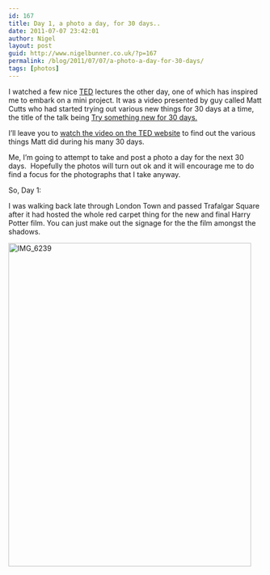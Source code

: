 ```yaml
---
id: 167
title: Day 1, a photo a day, for 30 days..
date: 2011-07-07 23:42:01
author: Nigel
layout: post
guid: http://www.nigelbunner.co.uk/?p=167
permalink: /blog/2011/07/07/a-photo-a-day-for-30-days/
tags: [photos]
---
```

I watched a few nice <a title="TED" href="https://www.ted.com/" target="_blank">TED</a> lectures the other day, one of which has inspired me to embark on a mini project. It was a video presented by guy called Matt Cutts who had started trying out various new things for 30 days at a time, the title of the talk being <a title="TED: Try Something New for 30 days" href="https://www.ted.com/talks/matt_cutts_try_something_new_for_30_days.html" target="_blank">Try something new for 30 days.</a>

I&#8217;ll leave you to <a title="TED: Try something new for 30 days" href="https://www.ted.com/talks/matt_cutts_try_something_new_for_30_days.html" target="_blank">watch the video on the TED website</a> to find out the various things Matt did during his many 30 days.

Me, I&#8217;m going to attempt to take and post a photo a day for the next 30 days.  Hopefully the photos will turn out ok and it will encourage me to do find a focus for the photographs that I take anyway.

So, Day 1:

I was walking back late through London Town and passed Trafalgar Square after it had hosted the whole red carpet thing for the new and final Harry Potter film. You can just make out the signage for the the film amongst the shadows.

[<img src="https://farm7.static.flickr.com/6056/5913271259_806dbd87a5_z.jpg" width="480" height="640" alt="IMG_6239" />](https://www.flickr.com/photos/icklephotos/5913271259/ "IMG_6239 by icle fotos, on Flickr")